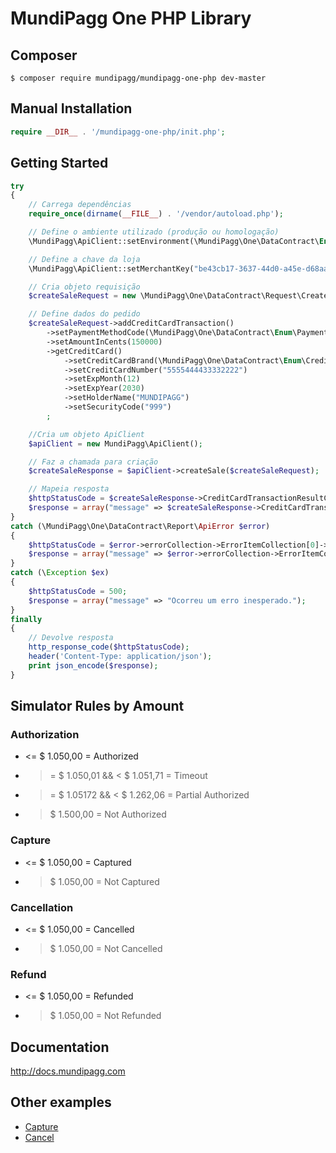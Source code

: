 # MundiPagg One PHP Library

## Composer

    $ composer require mundipagg/mundipagg-one-php dev-master

## Manual Installation

```php
require __DIR__ . '/mundipagg-one-php/init.php';
```

## Getting Started

```php
try
{
    // Carrega dependências
    require_once(dirname(__FILE__) . '/vendor/autoload.php');

    // Define o ambiente utilizado (produção ou homologação)
    \MundiPagg\ApiClient::setEnvironment(\MundiPagg\One\DataContract\Enum\ApiEnvironmentEnum::STAGING);

    // Define a chave da loja
    \MundiPagg\ApiClient::setMerchantKey("be43cb17-3637-44d0-a45e-d68aaee29f47");

    // Cria objeto requisição
    $createSaleRequest = new \MundiPagg\One\DataContract\Request\CreateSaleRequest();

    // Define dados do pedido
    $createSaleRequest->addCreditCardTransaction()
        ->setPaymentMethodCode(\MundiPagg\One\DataContract\Enum\PaymentMethodEnum::SIMULATOR)
        ->setAmountInCents(150000)
        ->getCreditCard()
            ->setCreditCardBrand(\MundiPagg\One\DataContract\Enum\CreditCardBrandEnum::MASTERCARD)
            ->setCreditCardNumber("5555444433332222")
            ->setExpMonth(12)
            ->setExpYear(2030)
            ->setHolderName("MUNDIPAGG")
            ->setSecurityCode("999")
        ;

    //Cria um objeto ApiClient
    $apiClient = new MundiPagg\ApiClient();

    // Faz a chamada para criação
    $createSaleResponse = $apiClient->createSale($createSaleRequest);

    // Mapeia resposta
    $httpStatusCode = $createSaleResponse->CreditCardTransactionResultCollection[0]->Success ? 201 : 401;
    $response = array("message" => $createSaleResponse->CreditCardTransactionResultCollection[0]->AcquirerMessage);
}
catch (\MundiPagg\One\DataContract\Report\ApiError $error)
{
    $httpStatusCode = $error->errorCollection->ErrorItemCollection[0]->ErrorCode;
    $response = array("message" => $error->errorCollection->ErrorItemCollection[0]->Description);
}
catch (\Exception $ex)
{
    $httpStatusCode = 500;
    $response = array("message" => "Ocorreu um erro inesperado.");
}
finally
{
    // Devolve resposta
    http_response_code($httpStatusCode);
    header('Content-Type: application/json');
    print json_encode($response);
}
```

## Simulator Rules by Amount

### Authorization

* <= $ 1.050,00 = Authorized
* >= $ 1.050,01 && < $ 1.051,71 = Timeout
* >= $ 1.05172 && < $ 1.262,06 = Partial Authorized
* > $ 1.500,00 = Not Authorized
 
### Capture

* <= $ 1.050,00 = Captured
* > $ 1.050,00 = Not Captured
 
### Cancellation

* <= $ 1.050,00 = Cancelled
* > $ 1.050,00 = Not Cancelled
 
### Refund
* <= $ 1.050,00 = Refunded
* > $ 1.050,00 = Not Refunded


## Documentation

  http://docs.mundipagg.com
  
## Other examples

* [Capture](https://github.com/mundipagg/mundipagg-one-php/wiki/Capture-method)
* [Cancel](https://github.com/mundipagg/mundipagg-one-php/wiki/Cancel-method)

